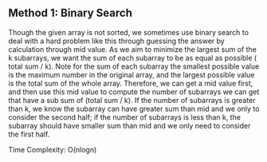 ## Method 1: Binary Search

Though the given array is not sorted, we sometimes use binary search to deal with a hard problem like this through guessing the answer by calculation through mid value. As we aim to minimize the largest sum of the k subarrays, we want the sum of each subarray to be as equal as possible ( total sum / k). Note for the sum of each subarray the smallest possible value is the maximum number in the original array, and the largest possible value is the total sum of the whole array. Therefore, we can get a mid value first, and then use this mid value to compute the number of subarrays we can get that have a sub sum of (total sum / k). If the number of subarrays is greater than k, we know the subarray can have greater sum than mid and we only to consider the second half; if the number of subarrays is less than k, the subarray should have smaller sum than mid and we only need to consider the first half.

Time Complexity: O(nlogn)

